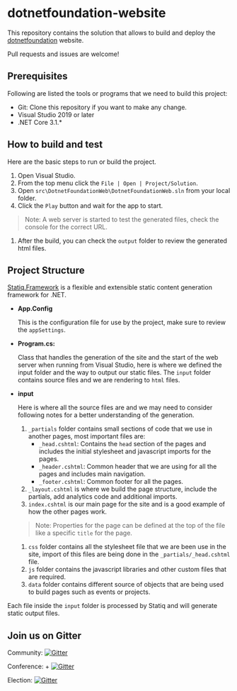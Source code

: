 # dotnetfoundation-website

This repository contains the solution that allows to build and deploy the [dotnetfoundation](https://dotnetfoundation.org/) website.

Pull requests and issues are welcome!

## Prerequisites

Following are listed the tools or programs that we need to build this project:

* Git: Clone this repository if you want to make any change.
* Visual Studio 2019 or later
* .NET Core 3.1.*

## How to build and test

Here are the basic steps to run or build the project.

1. Open Visual Studio.
1. From the top menu click the `File | Open | Project/Solution`.
1. Open `src\DotnetFoundationWeb\DotnetFoundationWeb.sln` from your local folder.
1. Click the `Play` button and wait for the app to start.
> Note: A web server is started to test the generated files, check the console for the correct URL.
1. After the build, you can check the `output` folder to review the generated html files.

## Project Structure

[Statiq.Framework](https://github.com/statiqdev/Statiq.Framework) is a flexible and extensible static content generation framework for .NET.


* **App.Config**

    This is the configuration file for use by the project, make sure to review the `appSettings`.

* **Program.cs:**

    Class that handles the generation of the site and the start of the web server when running from Visual Studio, here is where we defined the input folder and the way to output our static files.
    The `input` folder contains source files and we are rendering to `html` files.

* **input**

    Here is where all the source files are and we may need to consider following notes for a better understanding of the generation.

    1. `_partials` folder contains small sections of code that we use in another pages, most important files are:
        * `_head.cshtml`: Contains the `head` section of the pages and includes the initial stylesheet and javascript imports for the pages.
        * `_header.cshtml`: Common header that we are using for all the pages and includes main navigation.
        * `_footer.cshtml`: Common footer for all the pages.
    1. `_layout.cshtml` is where we build the page structure, include the partials, add analytics code and additional imports.
    1. `index.cshtml` is our main page for the site and is a good example of how the other pages work.
    > Note: Properties for the page can be defined at the top of the file like a specific `title` for the page.
    1. `css` folder contains all the stylesheet file that we are been use in the site, import of this files are being done in the `_partials/_head.cshtml` file.
    1. `js` folder contains the javascript libraries and other custom files that are required.
    1. `data` folder contains different source of objects that are being used to build pages such as events or projects.

Each file inside the `input` folder is processed by Statiq and will generate static output files.

## Join us on Gitter

Community:
[![Gitter](https://badges.gitter.im/dotnet-foundation/election.svg)](https://gitter.im/dotnet-foundation/community?source=orgpage)

Conference: +
[![Gitter](https://badges.gitter.im/dotnet-foundation/election.svg)](https://gitter.im/dotnet-foundation/conference-chat?source=orgpage)

Election:
[![Gitter](https://badges.gitter.im/dotnet-foundation/election.svg)](https://gitter.im/dotnet-foundation/election?source=orgpage)
